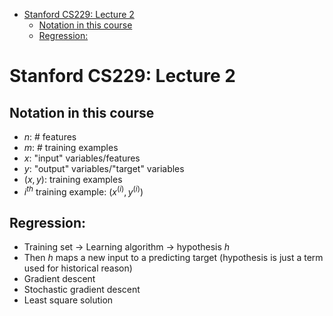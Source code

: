 <!-- TOC depthFrom:1 depthTo:6 withLinks:1 updateOnSave:1 orderedList:0 -->

- [Stanford CS229: Lecture 2](#stanford-cs229-lecture-2)
	- [Notation in this course](#notation-in-this-course)
	- [Regression:](#regression)

<!-- /TOC -->


# Stanford CS229: Lecture 2

## Notation in this course
- $n$: # features
- $m$: # training examples
- $x$: "input" variables/features
- $y$: "output" variables/"target" variables
- $(x,y)$: training examples
- $i^{th}$ training example: $(x^{(i)},y^{(i)})$

## Regression:
- Training set -> Learning algorithm -> hypothesis $h$
- Then $h$ maps a new input to a predicting target (hypothesis is just a term used for historical reason)
- Gradient descent
- Stochastic gradient descent
- Least square solution
